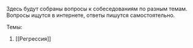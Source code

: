 Здесь будут собраны вопросы к собеседованиям по разным темам. Вопросы ищутся в интернете, ответы пишутся самостоятельно.

Темы:
1. [[Регрессия]]

